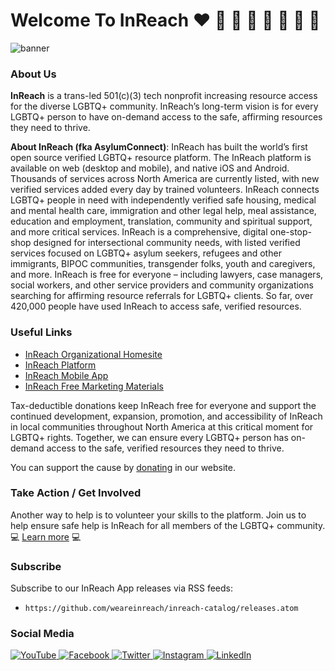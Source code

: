 # Welcome To InReach :heart: :orange_heart: :yellow_heart: :green_heart: :blue_heart: :purple_heart: :brown_heart: :black_heart: 

![banner](/profile/images/banner.png)

### About Us

**InReach** is a trans-led 501(c)(3) tech nonprofit increasing resource access for the diverse LGBTQ+ community. InReach’s long-term vision is for every LGBTQ+ person to have on-demand access to the safe, affirming resources they need to thrive.

**About InReach (fka AsylumConnect)**: InReach has built the world’s first open source verified LGBTQ+ resource platform. The InReach platform is available on web (desktop and mobile), and native iOS and Android. Thousands of services across North America are currently listed, with new verified services added every day by trained volunteers. InReach connects LGBTQ+ people in need with independently verified safe housing, medical and mental health care, immigration and other legal help, meal assistance, education and employment, translation, community and spiritual support, and more critical services. InReach is a comprehensive, digital one-stop-shop designed for intersectional community needs, with listed verified services focused on LGBTQ+ asylum seekers, refugees and other immigrants, BIPOC communities, transgender folks, youth and caregivers, and more. InReach is free for everyone – including lawyers, case managers, social workers, and other service providers and community organizations searching for affirming resource referrals for LGBTQ+ clients. So far, over 420,000 people have used InReach to access safe, verified resources. 

### Useful Links
- [InReach Organizational Homesite](https://inreach.org/)
- [InReach Platform](https://app.inreach.org/)
- [InReach Mobile App](https://inreach.org/mobile-app/)
- [InReach Free Marketing Materials](https://inreach.org/marketing-materials/)
  
Tax-deductible donations keep InReach free for everyone and support the continued development, expansion, promotion, and accessibility of InReach in local communities throughout North America at this critical moment for LGBTQ+ rights. Together, we can ensure every LGBTQ+ person has on-demand access to the safe, verified resources they need to thrive. 

You can support the cause by [donating](https://inreach.org/donate/) in our website.


### Take Action / Get Involved 

Another way to help is to volunteer your skills to the platform. Join us to help ensure safe help is InReach for all members of the LGBTQ+ community. :computer: [Learn more](https://inreach.org/inreach-take-action/) :computer:


### Subscribe

Subscribe to our InReach App releases via RSS feeds:

- `https://github.com/weareinreach/inreach-catalog/releases.atom`


### Social Media

<a href="https://www.youtube.com/channel/UCJsVS5-0ymo40mRjCe4BIHA" rel="Youtube" target="_blank">![YouTube](https://img.shields.io/badge/YouTube-%23FF0000.svg?style=for-the-badge&logo=YouTube&logoColor=white) <a href="https://www.facebook.com/weareinreach" rel="Facebook" target="_blank">![Facebook](https://img.shields.io/badge/Facebook-%231877F2.svg?style=for-the-badge&logo=Facebook&logoColor=white) <a href="https://twitter.com/weareinreach" rel="Twitter" target="_blank">![Twitter](https://img.shields.io/badge/Twitter-%231DA1F2.svg?style=for-the-badge&logo=Twitter&logoColor=white) <a href="https://www.instagram.com/weareinreach/" rel="Instagram" target="_blank">![Instagram](https://img.shields.io/badge/Instagram-%23E4405F.svg?style=for-the-badge&logo=Instagram&logoColor=white) <a href="https://www.linkedin.com/company/weareinreach/" rel="LinkedIn" target="_blank">![LinkedIn](https://img.shields.io/badge/linkedin-%230077B5.svg?style=for-the-badge&logo=linkedin&logoColor=white)
